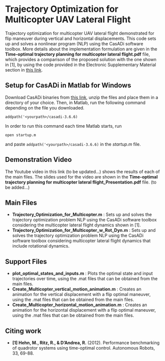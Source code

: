 # Trajectory Optimization for Multicopter UAV Lateral Flight
Trajectory optimization for multicopter UAV lateral flight demonstrated for flip maneuver during vertical and horizontal displacements. This code sets up and solves a nonlinear program (NLP) using the CasADi software toolbox. More details about the implementation formulation are given in the **Time-optimal trajectory planning for multicopter lateral flight.pdf** file, which provides a comparison of the proposed solution with the one shown in [1], by using the code provided in the Electronic Supplementary Material section in [this link](https://link.springer.com/article/10.1007/s10514-012-9282-3#Sec37).

## Setup for CasADi in Matlab for Windows
Download CasADi binaries from [this link](https://web.casadi.org/get/), unzip the files and place them in a directory of your choice. Then, in Matlab, run the following command depending on the file you downloaded.
```
addpath('<yourpath>/casadi-3.6.6)
```
In order to run this command each time Matlab starts, run
```
open startup.m
```
and paste `addpath('<yourpath>/casadi-3.6.6)` in the *startup.m* file.

## Demonstration Video

The Youtube video in this link (to be updated...) shows the results of each of the main files. The slides used for the video are shown in the **Time-optimal trajectory planning for multicopter lateral flight_Presentation.pdf** file. (to be added...)

## Main Files
* **Trajectory_Optimization_for_Multicopter.m** : Sets up and solves the trajectory optimization problem NLP using the CasADi software toolbox considering the multicopter lateral flight dynamics shown in [1].
* **Trajectory_Optimization_for_Multicopter_w_Rot_Dyn.m** : Sets up and solves the trajectory optimization problem NLP using the CasADi software toolbox considering multicopter lateral flight dynamics that include rotational dynamics.

## Support Files
* **plot_optimal_states_and_inputs.m** : Plots the optimal state and input trajectories over time, using the .mat files that can be obtained from the main files.
* **Create_Multicopter_vertical_motion_animation.m** : Creates an animation for the vertical displacement with a flip optimal maneuver, using the .mat files that can be obtained from the main files.
* **Create_Multicopter_horizontal_motion_animation.m** : Creates an animation for the horizontal displacement with a flip optimal maneuver, using the .mat files that can be obtained from the main files.

## Citing work

* **[1] Hehn, M., Ritz, R., & D’Andrea, R.** (2012). Performance benchmarking of quadrotor systems using time-optimal control. Autonomous Robots, 33, 69-88.